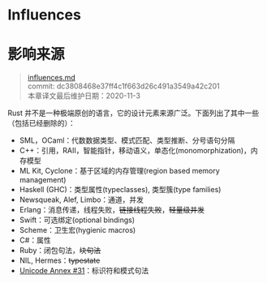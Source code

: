 # Influences
# 影响来源

>[influences.md](https://github.com/rust-lang/reference/blob/master/src/influences.md)\
>commit:  dc3808468e37ff4c1f663d26c491a3549a42c201 \
>本章译文最后维护日期：2020-11-3

Rust 并不是一种极端原创的语言，它的设计元素来源广泛。下面列出了其中一些（包括已经删除的）：

* SML，OCaml：代数数据类型、模式匹配、类型推断、分号语句分隔
* C++：引用，RAII，智能指针，移动语义，单态化(monomorphization)，内存模型
* ML Kit, Cyclone：基于区域的内存管理(region based memory management)
* Haskell (GHC)：类型属性(typeclasses), 类型簇(type families)
* Newsqueak, Alef, Limbo：通道，并发
* Erlang：消息传递，线程失败，<strike>链接线程失败</strike>，<strike>轻量级并发</strike>
* Swift：可选绑定(optional bindings)
* Scheme：卫生宏(hygienic macros)
* C#：属性
* Ruby：闭包句法，<strike>块句法</strike>
* NIL, Hermes：<strike>typestate</strike>
* [Unicode Annex #31](http://www.unicode.org/reports/tr31/)：标识符和模式句法

<!-- 2020-11-7-->
<!-- checked -->

